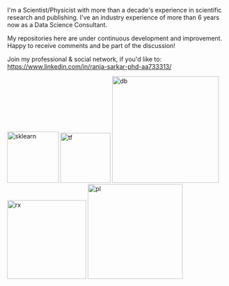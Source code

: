 I'm a Scientist/Physicist with more than a decade's experience in scientific research and publishing.
I've an industry experience of more than 6 years now as a Data Science Consultant.

My repositories here are under continuous development and improvement. Happy to receive comments and be part of the discussion!

Join my professional & social network, if you'd like to:
https://www.linkedin.com/in/ranja-sarkar-phd-aa733313/


<img width="118" alt="sklearn" src="https://user-images.githubusercontent.com/101544669/211628781-5d1671dc-0236-48e2-a611-2d7b985d9b7f.png">
<img width="115" alt="tf" src="https://user-images.githubusercontent.com/101544669/211628787-ee8e58ca-016c-4413-affa-5aa2b433bfd8.png">
<img width="245" alt="db" src="https://user-images.githubusercontent.com/101544669/211628796-f70adc2f-af0c-4097-90a7-573ec9b00976.png">
<img width="181" alt="rx" src="https://user-images.githubusercontent.com/101544669/211629720-fdddfce0-bc21-46f4-868a-d51f39ed6041.png">
<img width="218" alt="pl" src="https://user-images.githubusercontent.com/101544669/211629730-e00158ce-9ede-48b7-9265-cb4bf83d8e61.png">

